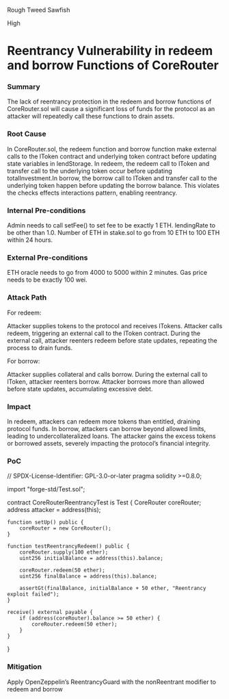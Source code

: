 Rough Tweed Sawfish

High

# Reentrancy Vulnerability in redeem and borrow Functions of CoreRouter

### Summary

The lack of reentrancy protection in the redeem and borrow functions of CoreRouter.sol will cause a significant loss of funds for the protocol as an attacker will repeatedly call these functions to drain assets.

### Root Cause

In CoreRouter.sol, the redeem function and borrow function make external calls to the lToken contract and underlying token contract before updating state variables in lendStorage. In redeem, the redeem call to lToken and transfer call to the underlying token occur before updating totalInvestment.In borrow, the borrow call to lToken and transfer call to the underlying token happen before updating the borrow balance. This violates the checks effects interactions pattern, enabling reentrancy.

### Internal Pre-conditions

Admin needs to call setFee() to set fee to be exactly 1 ETH.
lendingRate to be other than 1.0.
Number of ETH in stake.sol to go from 10 ETH to 100 ETH within 24 hours.

### External Pre-conditions

ETH oracle needs to go from 4000 to 5000 within 2 minutes.
Gas price needs to be exactly 100 wei.

### Attack Path

For redeem:

Attacker supplies tokens to the protocol and receives lTokens.
Attacker calls redeem, triggering an external call to the lToken contract.
During the external call, attacker reenters redeem before state updates, repeating the process to drain funds.

For borrow:

Attacker supplies collateral and calls borrow.
During the external call to lToken, attacker reenters borrow.
Attacker borrows more than allowed before state updates, accumulating excessive debt.

### Impact

In redeem, attackers can redeem more tokens than entitled, draining protocol funds.
In borrow, attackers can borrow beyond allowed limits, leading to undercollateralized loans. The attacker gains the excess tokens or borrowed assets, severely impacting the protocol’s financial integrity.

### PoC

// SPDX-License-Identifier: GPL-3.0-or-later
pragma solidity >=0.8.0;

import "forge-std/Test.sol";

contract CoreRouterReentrancyTest is Test {
    CoreRouter coreRouter;
    address attacker = address(this);

    function setUp() public {
        coreRouter = new CoreRouter();
    }

    function testReentrancyRedeem() public {
        coreRouter.supply(100 ether);
        uint256 initialBalance = address(this).balance;

        coreRouter.redeem(50 ether);
        uint256 finalBalance = address(this).balance;

        assertGt(finalBalance, initialBalance + 50 ether, "Reentrancy exploit failed");
    }

    receive() external payable {
        if (address(coreRouter).balance >= 50 ether) {
            coreRouter.redeem(50 ether);
        }
    }
}

### Mitigation

Apply OpenZeppelin’s ReentrancyGuard with the nonReentrant modifier to redeem and borrow